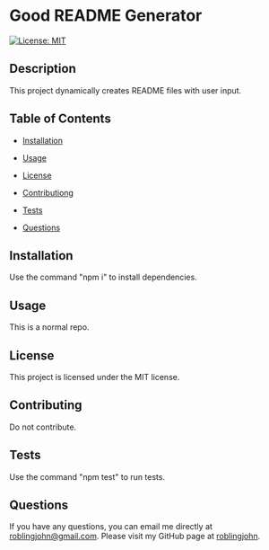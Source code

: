 
# Good README Generator

[![License: MIT](https://img.shields.io/badge/License-MIT-yellow.svg)](https://opensource.org/licenses/MIT)
## Description
This project dynamically creates README files with user input.

## Table of Contents
* [Installation](#installation)

* [Usage](#usage)

* [License](#license)

* [Contributiong](#contributing)

* [Tests](#tests)

* [Questions](#questions)

## Installation
Use the command "npm i" to install dependencies.

## Usage
This is a normal repo.

## License
This project is licensed under the MIT license.

## Contributing
Do not contribute.

## Tests
Use the command "npm test" to run tests.

## Questions
If you have any questions, you can email me directly at roblingjohn@gmail.com. 
Please visit my GitHub page at [roblingjohn](http://github.com/roblingjohn).
        